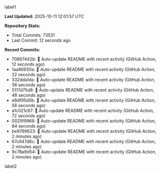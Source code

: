 
label1 
<!-- ACTIVITY_START -->
**Last Updated:** 2025-10-11 12:01:57 UTC

**Repository Stats:**
- Total Commits: 73531
- Last Commit: 12 seconds ago

**Recent Commits:**
- 70867442b: 🤖 Auto-update README with recent activity (GitHub Action, 12 seconds ago)
- 1aa86930a: 🤖 Auto-update README with recent activity (GitHub Action, 22 seconds ago)
- 332dda1da: 🤖 Auto-update README with recent activity (GitHub Action, 36 seconds ago)
- 5117d75d8: 🤖 Auto-update README with recent activity (GitHub Action, 48 seconds ago)
- e8df95d0b: 🤖 Auto-update README with recent activity (GitHub Action, 58 seconds ago)
- a1c021c67: 🤖 Auto-update README with recent activity (GitHub Action, 72 seconds ago)
- 0025f9968: 🤖 Auto-update README with recent activity (GitHub Action, 84 seconds ago)
- be9769623: 🤖 Auto-update README with recent activity (GitHub Action, 2 minutes ago)
- 67c647d6c: 🤖 Auto-update README with recent activity (GitHub Action, 2 minutes ago)
- 9c78a9d54: 🤖 Auto-update README with recent activity (GitHub Action, 2 minutes ago)
<!-- ACTIVITY_END -->

label2
